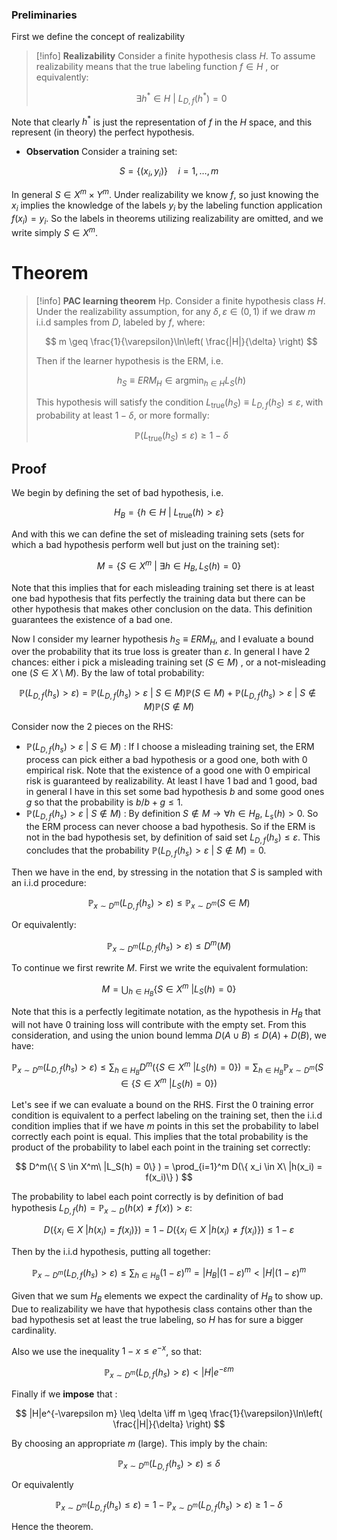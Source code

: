 ### Preliminaries

First we define the concept of realizability

>[!info] **Realizability**
> Consider a finite hypothesis class $H$. To assume realizability means that the true labeling function $f \in H$ , or equivalently:
> 
> $$ \exists h^* \in H \ | \ L_{D,f}(h^*) = 0 $$

Note that clearly $h^*$ is just the representation of $f$ in the $H$ space, and this represent (in theory) the perfect hypothesis.

- **Observation**
Consider a training set:

$$ S = \{(x_i,y_i)\}\quad i = 1, \dots , m $$

In general $S \in X^m \times Y^m$. Under realizability we know $f$, so just knowing the $x_i$ implies the knowledge of the labels $y_i$ by the labeling function application $f(x_i)=y_i$.
So the labels in theorems utilizing realizability are omitted, and we write simply $S \in X^m$.


# Theorem

>[!info] **PAC learning theorem**
>Hp. Consider a finite hypothesis class $H$. Under the realizability assumption, for any $\delta, \varepsilon \in (0,1)$ if we draw $m$ i.i.d samples from $D$, labeled by $f$, where:
>
>$$ m \geq \frac{1}{\varepsilon}\ln\left( \frac{|H|}{\delta} \right) $$
>
>Then if the learner hypothesis is the ERM, i.e. 
>
>$$ h_S \equiv ERM_H \in \text{argmin}_{h\in H}L_S(h) $$ 
>
>This hypothesis will satisfy the condition $L_{\text{true}}(h_S) \equiv L_{D,f}(h_S) \leq \varepsilon$, with probability at least $1-\delta$, or more formally:
>
>$$ \mathbb{P}(L_{\text{true}}(h_S)\leq \varepsilon) \geq 1-\delta $$

## Proof

We begin by defining the set of bad hypothesis, i.e.

$$ H_B = \{ h \in H\  |\ L_{\text{true}}(h)> \varepsilon  \} $$

And with this we can define the set of misleading training sets (sets for which a bad hypothesis perform well but just on the training set):

$$ M= \{ S \in X^m\ | \ \exists h \in H_B , L_S(h) = 0\} $$

Note that this implies that for each misleading training set there is at least one bad hypothesis that fits perfectly the training data but there can be other hypothesis that makes other conclusion on the data.
This definition guarantees the existence of a bad one.

Now I consider my learner hypothesis $h_S \equiv ERM_H$, and I evaluate a bound over the probability that its true loss is greater than $\varepsilon$.
In general I have 2 chances: either i pick a misleading training set ($S \in M$) , or a not-misleading one ($S \in X \setminus M$). 
By the law of total probability:

$$ \mathbb{P}(L_{D,f}(h_s) > \varepsilon) = \mathbb{P}(L_{D,f}(h_s) > \varepsilon\  |\ S\in M)\mathbb{P}(S\in M) + \mathbb{P}(L_{D,f}(h_s) > \varepsilon\  |\ S\notin M)\mathbb{P}(S\notin M) $$

Consider now the 2 pieces on the RHS:

- $\mathbb{P}(L_{D,f}(h_s) > \varepsilon\  |\ S\in M)$ : If I choose a misleading training set, the ERM process can pick either a bad hypothesis or a good one, both with 0 empirical risk. Note that the existence of a good one with 0 empirical risk is guaranteed by realizability. At least I have 1 bad and 1 good, bad in general I have in this set some bad hypothesis $b$ and some good ones $g$ so that the probability is $b/b+g \leq 1$.
- $\mathbb{P}(L_{D,f}(h_s) > \varepsilon\  |\ S\notin M)$ : By definition $S\notin M \to \forall h \in H_B, \ L_s(h)>0$. So the ERM process can never choose a bad hypothesis. So if the ERM is not in the bad hypothesis set, by definition of said set $L_{D,f}(h_s)\leq \varepsilon$. This concludes that the probability $\mathbb{P}(L_{D,f}(h_s) > \varepsilon\  |\ S\notin M) = 0$.

Then we have in the end, by stressing in the notation that $S$ is sampled with an i.i.d procedure:

$$ \mathbb{P}_{x\sim D^m}(L_{D,f}(h_s) > \varepsilon) \leq \mathbb{P}_{x\sim D^m}(S\in M) $$

Or equivalently:

$$ \mathbb{P}_{x\sim D^m}(L_{D,f}(h_s) > \varepsilon) \leq D^m(M) $$

To continue we first rewrite $M$. First we write the equivalent formulation:

$$ M= \bigcup_{h\in H_B} \{ S \in X^m\ |L_S(h) = 0\} $$

Note that this is a perfectly legitimate notation, as the hypothesis in $H_B$ that will not have 0 training loss will contribute with the empty set. From this consideration, and using the union bound lemma $D(A\cup B) \leq D(A) +D(B)$, we have:

$$ \mathbb{P}_{x\sim D^m}(L_{D,f}(h_s) > \varepsilon) \leq \sum_{h \in H_B} D^m(\{ S \in X^m\ |L_S(h) = 0\} ) = \sum_{h \in H_B}\mathbb{P}_{x \sim D^m}(S \in \{ S \in X^m\ |L_S(h) = 0\} )  $$

Let's see if we can evaluate a bound on the RHS.
First the 0 training error condition is equivalent to a perfect labeling on the training set, then the i.i.d condition implies that if we have $m$ points in this set the probability to label correctly each point is equal. This implies that the total probability is the product of the probability to label each point in the training set correctly:

$$  D^m(\{ S \in X^m\ |L_S(h) = 0\} ) = \prod_{i=1}^m D(\{ x_i \in X\ |h(x_i) = f(x_i)\} ) $$

The probability to label each point correctly is by definition of bad hypothesis $L_{D,f}(h) = \mathbb{P}_{x\sim D}(h(x) \neq f(x)) > \varepsilon$:

$$D(\{ x_i \in X\ |h(x_i) = f(x_i)\} ) = 1 - D(\{ x_i \in X\ |h(x_i) \neq f(x_i)\} ) \leq 1-\varepsilon $$

Then by the i.i.d hypothesis, putting all together:

$$ \mathbb{P}_{x\sim D^m}(L_{D,f}(h_s) > \varepsilon) \leq \sum_{h\in H_B}(1-\varepsilon)^m = |H_B|(1-\varepsilon)^m < |H|(1-\varepsilon)^m $$

Given that we sum $H_B$ elements we expect the cardinality of $H_B$ to show up. Due to realizability we have that hypothesis class contains other than the bad hypothesis set at least the true labeling, so $H$ has for sure a bigger cardinality.

Also we use the inequality $1-x \leq e^{-x}$, so that:

$$ \mathbb{P}_{x\sim D^m}(L_{D,f}(h_s) > \varepsilon) < |H|e^{-\varepsilon m} $$

Finally if we **impose** that :

$$ |H|e^{-\varepsilon m} \leq \delta \iff m \geq \frac{1}{\varepsilon}\ln\left( \frac{|H|}{\delta} \right) $$

By choosing an appropriate $m$ (large). This imply by the chain:

$$\mathbb{P}_{x\sim D^m}(L_{D,f}(h_s) > \varepsilon) \leq \delta$$

Or equivalently

$$ \mathbb{P}_{x\sim D^m}(L_{D,f}(h_s) \leq \varepsilon) = 1 - \mathbb{P}_{x\sim D^m}(L_{D,f}(h_s) > \varepsilon) \geq 1-\delta $$

Hence the theorem.